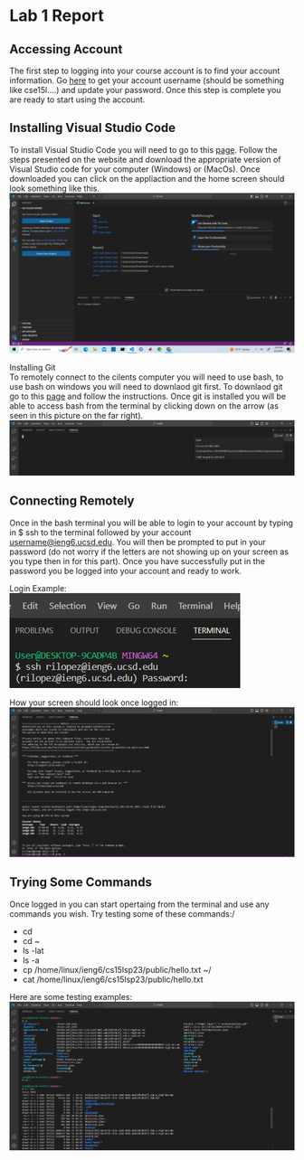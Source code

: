 # Lab 1 Report 

## Accessing Account 
  The first step to logging into your course account is to find your account information. Go [here](https://sdacs.ucsd.edu/~icc/index.php) to 
  get your account username (should be something like cse15l....) and update your password. Once this step is complete you are ready to start using the account. 
  
## Installing Visual Studio Code 
  To install Visual Studio Code you will need to go to this [page](https://code.visualstudio.com/). Follow the steps presented on the website and download 
  the appropriate version of Visual Studio code for your computer (Windows) or (MacOs). Once downloaded you can click on the appliaction and the home screen should
  look something like this.\
  ![Image](VisualStudioCode.png)
  
   Installing Git  
  To remotely connect to the cilents computer you will need to use bash, to use bash on windows you will need to downlaod git first. To downlaod git go to this 
  [page](https://gitforwindows.org/) and follow the instructions. Once git is installed you will be able to access bash from the terminal by clicking down on the arrow
  (as seen in this picture on the far right). 
  ![Image](Bash.png)
  
  ## Connecting Remotely 
  Once in the bash terminal you will be able to login to your account by typing in $ ssh to the terminal followed by your account username@ieng6.ucsd.edu. You will then be 
  prompted to put in your password (do not worry if the letters are not showing up on your screen as you type then in for this part). Once you have successfully put in 
  the password you be logged into your account and ready to work.
  
  Login Example:\
  ![Image](BashLogin.png)
  
  How your screen should look once logged in:
  ![Image](BashTerminal.png)
  
  ## Trying Some Commands 
  Once logged in you can start opertaing from the terminal and use any commands you wish. Try testing some of these commands:/
  * cd 
  * cd ~
  * ls -lat 
  * ls -a
  * cp /home/linux/ieng6/cs15lsp23/public/hello.txt ~/
  * cat /home/linux/ieng6/cs15lsp23/public/hello.txt

  Here are some testing examples:
  ![Image](BashTesting.png)
  
  
  
